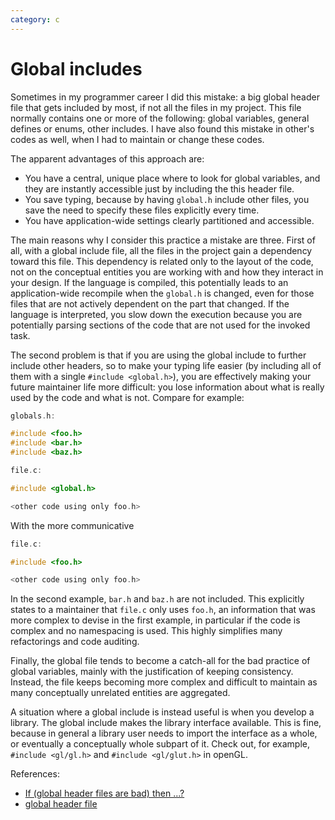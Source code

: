 ```yaml
---
category: c
---
```

Global includes
===============

Sometimes in my programmer career I did this mistake: a big global
header file that gets included by most, if not all the files in my
project. This file normally contains one or more of the following:
global variables, general defines or enums, other includes. I have also
found this mistake in other\'s codes as well, when I had to maintain or
change these codes.

The apparent advantages of this approach are:

-   You have a central, unique place where to look for global variables,
    and they are instantly accessible just by including the this header
    file.
-   You save typing, because by having `global.h` include other files,
    you save the need to specify these files explicitly every time.
-   You have application-wide settings clearly partitioned and
    accessible.

The main reasons why I consider this practice a mistake are three. First
of all, with a global include file, all the files in the project gain a
dependency toward this file. This dependency is related only to the
layout of the code, not on the conceptual entities you are working with
and how they interact in your design. If the language is compiled, this
potentially leads to an application-wide recompile when the `global.h`
is changed, even for those files that are not actively dependent on the
part that changed. If the language is interpreted, you slow down the
execution because you are potentially parsing sections of the code that
are not used for the invoked task.

The second problem is that if you are using the global include to
further include other headers, so to make your typing life easier (by
including all of them with a single `#include <global.h>`), you are
effectively making your future maintainer life more difficult: you lose
information about what is really used by the code and what is not.
Compare for example:

```c
globals.h:

#include <foo.h>
#include <bar.h>
#include <baz.h>

file.c:

#include <global.h>

<other code using only foo.h>
```

With the more communicative

```c
file.c:

#include <foo.h>

<other code using only foo.h>
```

In the second example, `bar.h` and `baz.h` are not included. This
explicitly states to a maintainer that `file.c` only uses `foo.h`, an
information that was more complex to devise in the first example, in
particular if the code is complex and no namespacing is used. This
highly simplifies many refactorings and code auditing.

Finally, the global file tends to become a catch-all for the bad
practice of global variables, mainly with the justification of keeping
consistency. Instead, the file keeps becoming more complex and difficult
to maintain as many conceptually unrelated entities are aggregated.

A situation where a global include is instead useful is when you develop
a library. The global include makes the library interface available.
This is fine, because in general a library user needs to import the
interface as a whole, or eventually a conceptually whole subpart of it.
Check out, for example, `#include <gl/gl.h>` and `#include <gl/glut.h>`
in openGL.

References:

-   [If (global header files are bad) then
    ...?](http://groups.google.com/group/microsoft.public.vc.mfc/browse_thread/thread/f522d2e61e2acfd6/d71a6fad505053a2)
-   [global header
    file](http://groups.google.com/group/microsoft.public.vc.mfc/browse_thread/thread/91ecec41f230d7de/69eb355fe2513253)
